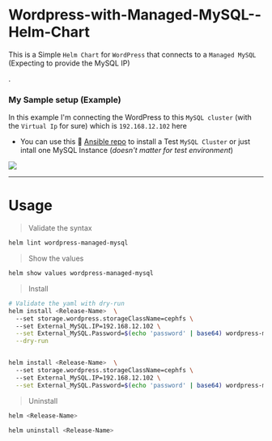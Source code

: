 # Wordpress-with-Managed-MySQL--Helm-Chart

This is a Simple `Helm Chart` for `WordPress` that connects to a `Managed MySQL` (Expecting to provide the MySQL IP)


.

### My Sample setup (Example)

In this example I'm connecting the WordPress to this `MySQL cluster` (with the `Virtual Ip` for sure) which is `192.168.12.102` here

* You can use this 🙋‍ [Ansible repo](https://github.com/eslam-gomaa/mysql-active-passive-replication-Ansible) to install a Test `MySQL Cluster` or just intall one MySQL Instance (_doesn't matter for test environment_)

![](https://i.imgur.com/SyoWx8k.png)



---

# Usage

> Validate the syntax

```bash
helm lint wordpress-managed-mysql
```

> Show the values

```bash
helm show values wordpress-managed-mysql
```

> Install


```bash
# Validate the yaml with dry-run
helm install <Release-Name>  \ 
  --set storage.wordpress.storageClassName=cephfs \ 
  --set External_MySQL.IP=192.168.12.102 \
  --set External_MySQL.Password=$(echo 'password' | base64) wordpress-managed-mysql \
  --dry-run


helm install <Release-Name>  \ 
  --set storage.wordpress.storageClassName=cephfs \ 
  --set External_MySQL.IP=192.168.12.102 \
  --set External_MySQL.Password=$(echo 'password' | base64) wordpress-managed-mysql
```

> Uninstall
```bash
helm <Release-Name>

helm uninstall <Release-Name>
```



